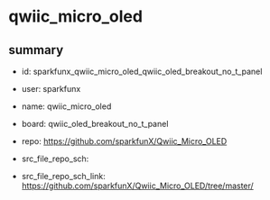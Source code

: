 # qwiic_micro_oled
 
## summary 
* id: sparkfunx_qwiic_micro_oled_qwiic_oled_breakout_no_t_panel
* user: sparkfunx
* name: qwiic_micro_oled
* board: qwiic_oled_breakout_no_t_panel
* repo: https://github.com/sparkfunX/Qwiic_Micro_OLED



* src_file_repo_sch: 
* src_file_repo_sch_link: https://github.com/sparkfunX/Qwiic_Micro_OLED/tree/master/






